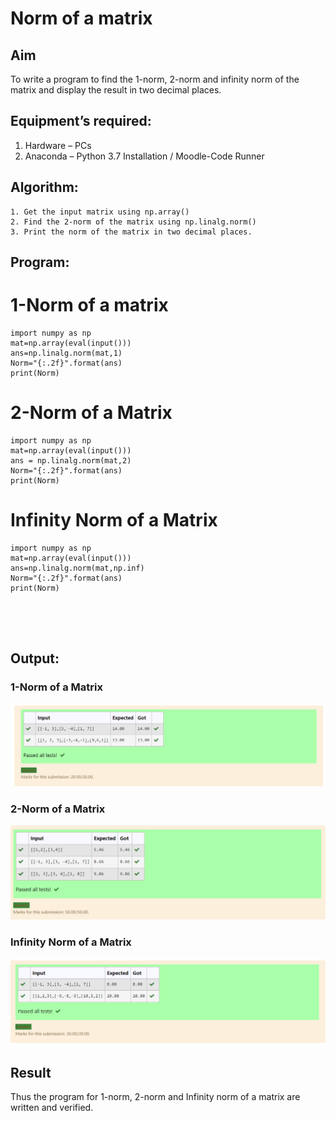 # Norm of a matrix
## Aim
To write a program to find the 1-norm, 2-norm and infinity norm of the matrix and display the result in two decimal places.
## Equipment’s required:
1.	Hardware – PCs
2.	Anaconda – Python 3.7 Installation / Moodle-Code Runner
## Algorithm:
	1. Get the input matrix using np.array()   
    2. Find the 2-norm of the matrix using np.linalg.norm()
	3. Print the norm of the matrix in two decimal places.
## Program:
# 1-Norm of a matrix
```
import numpy as np
mat=np.array(eval(input()))
ans=np.linalg.norm(mat,1)
Norm="{:.2f}".format(ans)
print(Norm)
```




# 2-Norm of a Matrix
```
import numpy as np
mat=np.array(eval(input()))
ans = np.linalg.norm(mat,2)
Norm="{:.2f}".format(ans)
print(Norm)
```



# Infinity Norm of a Matrix
```
import numpy as np
mat=np.array(eval(input()))
ans=np.linalg.norm(mat,np.inf)
Norm="{:.2f}".format(ans)
print(Norm)





```
## Output:
### 1-Norm of a Matrix
![model](1.png)

### 2-Norm of a Matrix
![model](2.png)


### Infinity Norm of a Matrix
![model](3.png)


## Result
Thus the program for 1-norm, 2-norm and Infinity norm of a matrix are written and verified.
